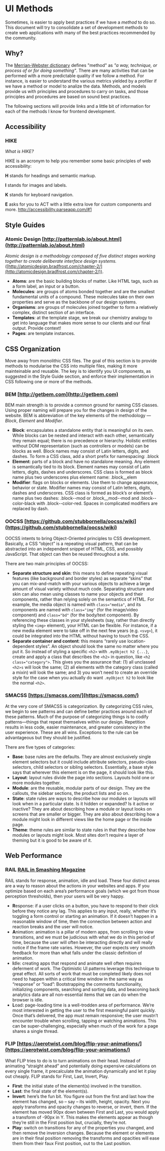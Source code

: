 # UI Methods
Sometimes, is easier to apply best practices if we have a *method* to do so. This document will try to consolidate a set of development methods to create web applications with many of the best practices recommended by the community.

## Why?
The [Merrian-Webster dictionary](http://beta.merriam-webster.com/dictionary/method) defines "method" as *"a way, technique, or process of or for doing something"*. There are many activities that can be performed with a more predictable quality if we follow a method. For instance, is easier to understand the various metrics yielded by a profiler if we have a method or model to analize the data. Methods, and models provide us with principles and procedures to carry on tasks, and those principles and procedures are based on sound best practices. 

The following sections will provide links and a little bit of information for each of the methods I know for frontend development.

## Accessibility

### HIKE
*What is HIKE?*

HIKE is an acronym to help you remember some basic principles of web accessibility:

**H** stands for headings and semantic markup.

**I** stands for images and labels.

**K** stands for keyboard navigation.

**E** asks for you to ACT with a little extra love for custom components and more. 
http://accessibility.parseapp.com/#1

## Style Guides

### Atomic Design [http://patternlab.io/about.html](http://patternlab.io/about.html)
*Atomic design is a methodology composed of five distinct stages working together to create deliberate interface design systems.* ([http://atomicdesign.bradfrost.com/chapter-2/](http://atomicdesign.bradfrost.com/chapter-2/)).

* **Atoms**: are the basic building blocks of matter. Like HTML tags, such as a form label, an input or a button.
* **Molecules**: are groups of atoms bonded together and are the smallest fundamental units of a compound. These molecules take on their own properties and serve as the backbone of our design systems.
* **Organisms**: are groups of molecules joined together to form a relatively complex, distinct section of an interface.
* **Templates**: at the template stage, we break our chemistry analogy to get into language that makes more sense to our clients and our final output. Provide context!
* **Pages**: are template instances.

## CSS Organization
Move away from monolithic CSS files. The goal of this section is to provide methods to modularise the CSS into multiple files, making it more mainteinable and reusable. The key is to identify you UI components, as suggested in the Style Guide section, and enforce their implementation in CSS following one or more of the methods.

### BEM [http://getbem.com](http://getbem.com)
BEM main strength is to provide a common ground for naming CSS classes. Using proper naming will prepare you for the changes in design of the website. BEM is abbreviation of the key elements of the methodology — *Block*, *Element* and *Modifier*.

* **Block**: encapsulates a standalone entity that is meaningful on its own. While blocks can be nested and interact with each other, semantically they remain equal; there is no precedence or hierarchy. Holistic entities without DOM representation (such as controllers or models) can be blocks as well. Block names may consist of Latin letters, digits, and dashes. To form a CSS class, add a short prefix for namespacing: .block
* **Element**: parts of a block and have no standalone meaning. Any element is semantically tied to its block. Element names may consist of Latin letters, digits, dashes and underscores. CSS class is formed as block name plus two underscores plus element name: .block__elem
* **Modifier**: flags on blocks or elements. Use them to change appearance, behavior or state. Modifier names may consist of Latin letters, digits, dashes and underscores. CSS class is formed as block’s or element’s name plus two dashes: .block--mod or .block__mod--mod and .block--color-black with .block--color-red. Spaces in complicated modifiers are replaced by dash.

### OOCSS [https://github.com/stubbornella/oocss/wiki](https://github.com/stubbornella/oocss/wiki)
OOCSS intents to bring Object-Oriented principles to CSS development. Basically, a CSS “object” is a repeating visual pattern, that can be abstracted into an independent snippet of HTML, CSS, and possibly JavaScript. That object can then be reused throughout a site.

There are two main principles of OOCSS:
* **Separate structure and skin**: this means to define repeating visual features (like background and border styles) as separate “skins” that you can mix-and-match with your various objects to achieve a large amount of visual variety without much code. Separating structure and skin can also mean using classes to name your objects and their components, rather than relying solely on the semantics of HTML. For example, the media object is named with ```class="media"```, and its components are named with ```class="img"``` (for the image/video component) and ```class="bd"``` (for the body/text component). By referencing these classes in your stylesheets (say, rather than directly styling the ```<img>``` element), your HTML can be flexible. For instance, if a new media element were to take off in the next few years (e.g. ```<svg>```), it could be integrated into the HTML without having to touch the CSS.
* **Separate container and content**: this means “rarely use location-dependent styles”. An object should look the same no matter where you put it. So instead of styling a specific ```<h2>``` with ```.myObject h2 {...}```, create and apply a class that describes the ```<h2>``` in question, like ```<h2 class="category">```. This gives you the assurance that: (1) all unclassed ```<h2>s``` will look the same; (2) all elements with the category class (called a mixin) will look the same; and 3) you won’t need to create an override style for the case when you actually do want ```.myObject h2``` to look like the normal ```<h2>```.

### SMACSS [https://smacss.com/](https://smacss.com/)
At the very core of SMACSS is categorization. By categorizing CSS rules, we begin to see patterns and can define better practices around each of these patterns. Much of the purpose of categorizing things is to codify patterns—things that repeat themselves within our design. Repetition results in less code, easier maintenance, and greater consistency in the user experience. These are all wins. Exceptions to the rule can be advantageous but they should be justified.

There are five types of categories:

* **Base**: base rules are the defaults. They are almost exclusively single element selectors but it could include attribute selectors, pseudo-class selectors, child selectors or sibling selectors. Essentially, a base style says that wherever this element is on the page, it should look like this.
* **Layout**: layout rules divide the page into sections. Layouts hold one or more modules together.
* **Module**: are the reusable, modular parts of our design. They are the callouts, the sidebar sections, the product lists and so on.
* **State**: state rules are ways to describe how our modules or layouts will look when in a particular state. Is it hidden or expanded? Is it active or inactive? They are about describing how a module or layout looks on screens that are smaller or bigger. They are also about describing how a module might look in different views like the home page or the inside page.
* **Theme**: theme rules are similar to state rules in that they describe how modules or layouts might look. Most sites don’t require a layer of theming but it is good to be aware of it.

## Web Performance

### RAIL [RAIL in Smashing Magazine](http://www.smashingmagazine.com/2015/10/rail-user-centric-model-performance/)
RAIL stands for response, animation, idle and load. These four distinct areas are a way to reason about the actions in your websites and apps. If you optimize based on each area’s performance goals (which we got from those perception thresholds), then your users will be very happy.

* **R**esponse: if a user clicks on a button, you have to respond to their click before they notice any lag. This applies to any input, really, whether it’s toggling a form control or starting an animation. If it doesn’t happen in a reasonable window of time, then the connection between action and reaction breaks and the user will notice.
* **A**nimation: animation is a pillar of modern apps, from scrolling to view transitions, and we must be judicious with what we do in this period of time, because the user will often be interacting directly and will really notice if the frame rate varies. However, the user expects very smooth feedback for more than what falls under the classic definition of animation.
* **I**dle: creating apps that respond and animate well often requires deferment of work. The Optimistic UI patterns leverage this technique to great effect. All sorts of work that must be completed likely does not need to happen within a critical time window in the same way as “response” or “load”: Bootstrapping the comments functionality, initializing components, searching and sorting data, and beaconing back analytics data are all non-essential items that we can do when the browser is idle.
* **L**oad: page-loading time is a well-trodden area of performance. We’re most interested in getting the user to the first meaningful paint quickly. Once that’s delivered, the app must remain responsive; the user mustn’t encounter trouble when scrolling, tapping or watching animations. This can be super-challenging, especially when much of the work for a page shares a single thread.

### FLIP [https://aerotwist.com/blog/flip-your-animations/](https://aerotwist.com/blog/flip-your-animations/)
What FLIP tries to do is to turn animations on their head. Instead of animating “straight ahead” and potentially doing expensive calculations on every single frame, it precalculate the animation dynamically and let it play out cheaply.
FLIP stands for First, Last, Invert, Play.

* **First**: the initial state of the element(s) involved in the transition.
* **Last**: the final state of the element(s).
* **Invert**: here’s the fun bit. You figure out from the first and last how the element has changed, so – say – its width, height, opacity. Next you apply transforms and opacity changes to reverse, or invert, them. If the element has moved 90px down between First and Last, you would apply a transform of -90px in Y. This makes the elements appear as though they’re still in the First position but, crucially, they’re not.
* **Play**: switch on transitions for any of the properties you changed, and then remove the inversion changes. Because the element or elements are in their final position removing the transforms and opacities will ease them from their faux First position, out to the Last position.
